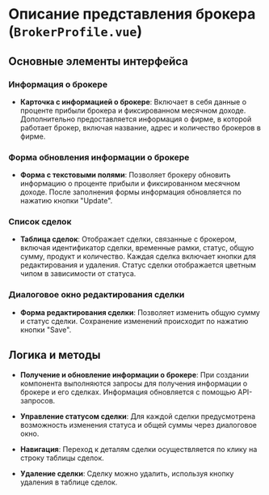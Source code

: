 # Описание представления брокера (`BrokerProfile.vue`)

## Основные элементы интерфейса

### Информация о брокере

- **Карточка с информацией о брокере**: Включает в себя данные о проценте прибыли брокера и фиксированном месячном
  доходе. Дополнительно предоставляется информация о фирме, в которой работает брокер, включая название, адрес и
  количество брокеров в фирме.

### Форма обновления информации о брокере

- **Форма с текстовыми полями**: Позволяет брокеру обновить информацию о проценте прибыли и фиксированном месячном
  доходе. После заполнения формы информация обновляется по нажатию кнопки "Update".

### Список сделок

- **Таблица сделок**: Отображает сделки, связанные с брокером, включая идентификатор сделки, временные рамки, статус,
  общую сумму, продукт и количество. Каждая сделка включает кнопки для редактирования и удаления. Статус сделки
  отображается цветным чипом в зависимости от статуса.

### Диалоговое окно редактирования сделки

- **Форма редактирования сделки**: Позволяет изменить общую сумму и статус сделки. Сохранение изменений происходит по
  нажатию кнопки "Save".

## Логика и методы

- **Получение и обновление информации о брокере**: При создании компонента выполняются запросы для получения информации
  о брокере и его сделках. Информация обновляется с помощью API-запросов.

- **Управление статусом сделки**: Для каждой сделки предусмотрена возможность изменения статуса и общей суммы через
  диалоговое окно.

- **Навигация**: Переход к деталям сделки осуществляется по клику на строку таблицы сделок.

- **Удаление сделки**: Сделку можно удалить, используя кнопку удаления в таблице сделок.
